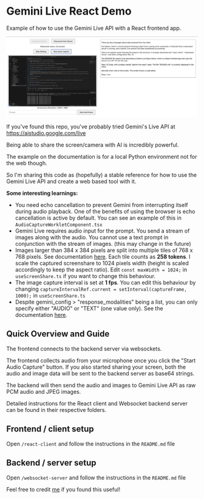 # Gemini Live React Demo
Example of how to use the Gemini Live API with a React frontend app. 

![UI of Gemini-Live-React example](./images/gemini-live-react-ui.png "UI of Gemini-Live-React example")

If you've found this repo, you've probably tried Gemini's Live API at https://aistudio.google.com/live

Being able to share the screen/camera with AI is incredibly powerful. 

The example on the documentation is for a local Python environment not for the web though. 

So I'm sharing this code as (hopefully) a stable reference for how to use the Gemini Live API and create a web based tool with it.

**Some interesting learnings:** 
- You need echo cancellation to prevent Gemini from interrupting itself during audio playback. One of the benefits of using the browser is echo cancellation is active by default. You can see an example of this in `AudioCaptureWorkletComponent.tsx`
- Gemini Live requires audio input for the prompt. You send a stream of images along with the audio. You cannot use a text prompt in conjunction with the stream of images. (this may change in the future)
- Images larger than 384 x 384 pixels are split into multiple tiles of 768 x 768 pixels. See documentation [here](https://ai.google.dev/gemini-api/docs/tokens?lang=python). Each tile counts as **258 tokens**. I scale the captured screenshare to 1024 pixels width (height is scaled accordingly to keep the aspect ratio). Edit `const maxWidth = 1024;` in `useScreenShare.ts` if you want to change this behaviour.
- The image capture interval is set at **1 fps**. You can edit this behaviour by changing `captureIntervalRef.current = setInterval(captureFrame, 1000);` in `useScreenShare.ts`
- Despite gemini_config > "response_modalities" being a list, you can only specify either "AUDIO" or "TEXT" (one value only). See the documentation [here](https://ai.google.dev/gemini-api/docs/live-guide#response-modalities).


## Quick Overview and Guide

The frontend connects to the backend server via websockets. 

The frontend collects audio from your microphone once you click the "Start Audio Capture" button. If you also started sharing your screen, both the audio and image data will be sent to the backend server as base64 strings. 

The backend will then send the audio and images to Gemini Live API as raw PCM audio and JPEG images.

Detailed instructions for the React client and Websocket backend server can be found in their respective folders. 

## Frontend / client setup 
Open `/react-client` and follow the instructions in the `README.md` file

## Backend / server setup 
Open `/websocket-server` and follow the instructions in the `README.md` file

Feel free to credit [me](https://www.linkedin.com/in/leonard-lin/) if you found this useful! 
